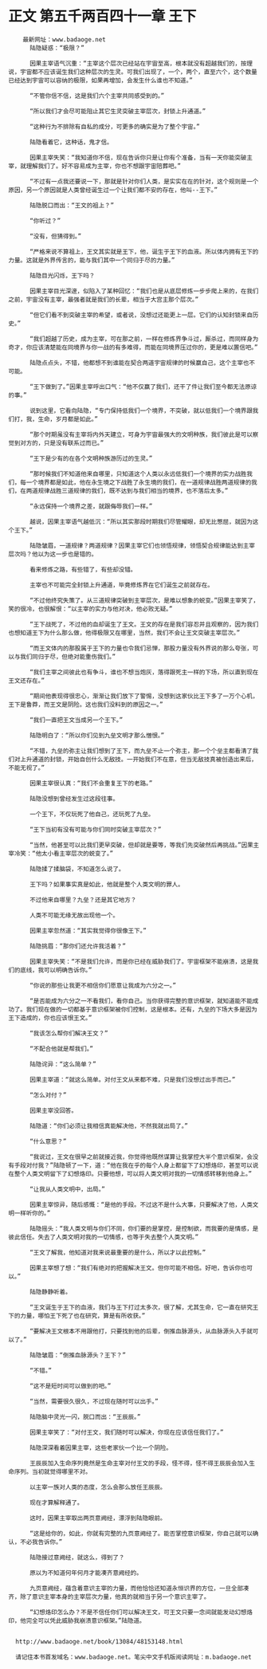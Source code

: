 # 正文 第五千两百四十一章 王下
        最新网址：www.badaoge.net
          陆隐疑惑：“极限？”
      
          因果主宰语气沉重：“主宰这个层次已经站在宇宙至高，根本就没有超越我们的，按理说，宇宙都不应该诞生我们这种层次的生灵。可我们出现了，一个，两个，直至六个，这个数量已经达到宇宙可以容纳的极限，如果再增加，会发生什么谁也不知道。”
      
          “不管你信不信，这是我们六个主宰共同感受到的。”
      
          “所以我们才会尽可能阻止其它生灵突破主宰层次，封锁上升通道。”
      
          “这种行为不排除有自私的成分，可更多的确实是为了整个宇宙。”
      
          陆隐看着它，这种话，鬼才信。
      
          因果主宰失笑：“我知道你不信，现在告诉你只是让你有个准备，当有一天你能突破主宰，就理解我们了。好不容易成为主宰，你也不想跟宇宙陪葬吧。”
      
          “不过有一点我还要说一下，那就是针对你们人类，是实实在在的针对，这个规则是一个原因，另一个原因就是人类曾经诞生过一个让我们都不安的存在，他叫--王下。”
      
          陆隐脱口而出：“王文的祖上？”
      
          “你听过？”
      
          “没有，但猜得到。”
      
          “严格来说不算祖上，王文其实就是王下，他，诞生于王下的血液。所以体内拥有王下的力量。这就是外界传言的，能与我们其中一个同归于尽的力量。”
      
          陆隐目光闪烁，王下吗？
      
          因果主宰目光深邃，似陷入了某种回忆：“我们也是从底层修炼一步步爬上来的，在我们之前，宇宙没有主宰，最强者就是我们的长辈，相当于大宫主那个层次。”
      
          “但它们看不到突破主宰的希望，或者说，没想过还能更上一层。它们的认知封锁来自历史。”
      
          “我们超越了历史，成为主宰，可在那之前，一样在修炼界争斗过，厮杀过，而同样身为奇才，你应该清楚能在同境界与你一战的有多难得，而能在同境界压过你的，更是难以置信吧。”
      
          陆隐点点头，不错，他都想不到谁能在契合两道宇宙规律的时候赢自己，这个主宰也不可能。
      
          “王下做到了。”因果主宰呼出口气：“他不仅赢了我们，还干了件让我们至今都无法原谅的事。”
      
          说到这里，它看向陆隐，“专门保持低我们一个境界，不突破，就以低我们一个境界跟我们打，我，生命，岁月都是如此。”
      
          “那个时期虽没有主宰将内外天建立，可身为宇宙最强大的文明种族，我们彼此是可以察觉到对方的，只是没有联系过而已。”
      
          “王下是少有的在各个文明种族游历过的生灵。”
      
          “那时候我们不知道他来自哪里，只知道这个人类以永远低我们一个境界的实力战胜我们，每一个境界都是如此，他在永生境之下战胜了永生境的我们，在一道规律战胜两道规律的我们，在两道规律战胜三道规律的我们，既不达到与我们相当的境界，也不落后太多。”
      
          “永远保持一个境界之差，就跟侮辱我们一样。”
      
          越说，因果主宰语气越低沉：“所以其实那段时期我们尽管耀眼，却无比憋屈，就因为这个王下。”
      
          陆隐皱眉，一道规律？两道规律？因果主宰它们也领悟规律，领悟契合规律能达到主宰层次吗？他以为这一步也是错的。
      
          看来修炼之路，有些错了，有些却没错。
      
          主宰也不可能完全封锁上升通道，毕竟修炼界在它们诞生之前就存在。
      
          “不过他终究失策了。从三道规律突破到主宰层次，是难以想象的蜕变。”因果主宰笑了，笑的很冷，也很解恨：“以主宰的实力与他对决，他必败无疑。”
      
          “王下战死了，不过他的血却诞生了王文。王文的存在是我们容忍并且观察的，因为我们也想知道王下为什么那么做，他得极限又在哪里，当然，我们不会让王文突破主宰层次。”
      
          “而王文体内的那股属于王下的力量也令我们忌惮，那股力量没有外界说的那么夸张，可以与我们同归于尽，但绝对能重伤我们。”
      
          “我们主宰之间彼此也有争斗，谁也不想当炮灰，落得跟死主一样的下场，所以直到现在王文还存在。”
      
          “期间他表现得很忠心，渐渐让我们放下了警惕，没想到这家伙比王下多了一万个心机，王下是鲁莽，而王文是阴险。这也我们没料到的原因之一。”
      
          “我们一直把王文当成另一个王下。”
      
          陆隐明白了：“所以你们见到九垒文明才那么憎恨。”
      
          “不错，九垒的弥主让我们想到了王下，而九垒不止一个弥主，那一个个垒主都看清了我们对上升通道的封锁，开始自创什么无敌技。一开始我们不在意，但当无敌技真被创造出来后，不能无视了。”
      
          因果主宰很认真：“我们不会重复王下的老路。”
      
          陆隐没想到曾经发生过这段往事。
      
          一个王下，不仅玩死了他自己，还玩死了九垒。
      
          “王下当初有没有可能与你们同时突破主宰层次？”
      
          “当然，他甚至可以比我们更早突破，但却就是要等，等我们先突破然后再挑战。”因果主宰冷笑：“他太小看主宰层次的蜕变了。”
      
          陆隐揉了揉脑袋，不知道怎么说了。
      
          王下吗？如果事实真是如此，他就是整个人类文明的罪人。
      
          不过他来自哪里？九垒？还是其它地方？
      
          人类不可能无缘无故出现他一个。
      
          因果主宰忽然道：“其实我觉得你很像王下。”
      
          陆隐挑眉：“那你们还允许我活着？”
      
          因果主宰失笑：“不是我们允许，而是你已经在威胁我们了。宇宙框架不能崩溃，这是我们的底线，我可以明确告诉你。”
      
          “你说的那些让我更不相信你们愿意让我成为六分之一。”
      
          “是否能成为六分之一不看我们，看你自己。当你获得完整的意识框架，就知道能不能成功了。我们现在做的一切都基于意识框架被你们控制，这是根本。还有，九垒的下场大多是因为王下造成的，你也应该恨王文。”
      
          “我该怎么帮你们解决王文？”
      
          “不配合他就是帮我们。”
      
          陆隐诧异：“这么简单？”
      
          因果主宰道：“就这么简单。对付王文从来都不难，只是我们没想过出手而已。”
      
          “怎么对付？”
      
          因果主宰没回答。
      
          陆隐道：“你们必须让我相信真能解决他，不然我就出局了。”
      
          “什么意思？”
      
          “我说过，王文在很早之前就接近我，你觉得他既然谋算让我掌控大半个意识框架，会没有手段对付我？”陆隐顿了一下，道：“他在我在乎的每个人身上都留下了幻想烙印，甚至可以说在整个人类文明留下了幻想烙印。只要他想，可以将人类文明对我的一切情感转移到他身上。”
      
          “让我从人类文明中，出局。”
      
          因果主宰惊异，随后感慨：“是他的手段。不过这不是什么大事，只要解决了他，人类文明一样听你的。”
      
          陆隐摇头：“我人类文明与你们不同，你们要的是掌控，是控制欲，而我要的是情感，是彼此信任。失去了人类文明对我的一切情感，也等于失去整个人类文明。”
      
          “王文了解我，他知道对我来说最重要的是什么，所以才以此控制。”
      
          因果主宰想了想：“我们有绝对的把握解决王文。但你可能不相信。好吧，告诉你也可以。”
      
          陆隐静静听着。
      
          “王文诞生于王下的血液，我们与王下打过太多次，很了解，尤其生命，它一直在研究王下的力量，哪怕王下死了也在研究，算是有所收获。”
      
          “要解决王文根本不用跟他打，只要找到他的后辈，倒推血脉源头，从血脉源头入手就可以了。”
      
          陆隐皱眉：“倒推血脉源头？王下？”
      
          “不错。”
      
          “这不是短时间可以做到的吧。”
      
          “当然，需要很久很久，不过现在随时可以出手。”
      
          陆隐脑中灵光一闪，脱口而出：“王辰辰。”
      
          因果主宰笑了：“对付王文，我们随时可以解决，你现在应该信任我们了。”
      
          陆隐深深看着因果主宰，这些老家伙一个比一个阴险。
      
          王辰辰加入生命序列竟然是生命主宰对付王文的手段，怪不得，怪不得王辰辰会加入生命序列。当初就觉得哪里不对。
      
          以主宰一族对人类的态度，怎么会那么放任王辰辰。
      
          现在才算解释通了。
      
          这时，因果主宰取出两页意阙经，漂浮到陆隐眼前。
      
          “这是给你的，如此，你就有完整的九页意阙经了。能否掌控意识框架，你自己就可以确认，不必我告诉你。”
      
          陆隐接过意阙经，就这么，得到了？
      
          原以为不知道何年何月才能凑齐意阙经的。
      
          九页意阙经，蕴含着意识主宰的力量，而他恰恰还知道永恒识界的方位，一旦全部凑齐，除了意识主宰本身的主宰层次力量，他真的就相当于另一个意识主宰了。
      
          “幻想烙印怎么办？不是不信任你们可以解决王文，可王文只要一念间就能发动幻想烙印，他完全可以凭此威胁我崩溃意识框架。”陆隐道。
      
      
      http://www.badaoge.net/book/13084/48153148.html
      
      请记住本书首发域名：www.badaoge.net。笔尖中文手机版阅读网址：m.badaoge.net
